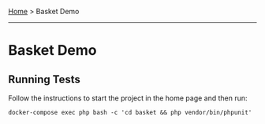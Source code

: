 [Home](../README.md) > Basket Demo

---

# Basket Demo

## Running Tests
Follow the instructions to start the project in the home page and then run: 
```
docker-compose exec php bash -c 'cd basket && php vendor/bin/phpunit'
```